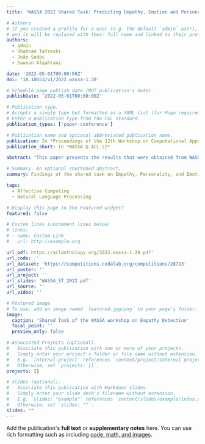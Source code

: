 ```yaml
---
title: 'WASSA 2022 Shared Task: Predicting Empathy, Emotion and Personality in Reaction to News Stories'

# Authors
# If you created a profile for a user (e.g. the default `admin` user), write the username (folder name) here
# and it will be replaced with their full name and linked to their profile.
authors:
  - admin
  - Shabnam Tafreshi
  - João Sedoc
  - Sawsan Alqahtani

date: '2022-05-01T00:00:00Z'
doi: '10.18653/v1/2022.wassa-1.20'

# Schedule page publish date (NOT publication's date).
publishDate: '2022-05-01T00:00:00Z'

# Publication type.
# Accepts a single type but formatted as a YAML list (for Hugo requirements).
# Enter a publication type from the CSL standard.
publication_types: ['paper-conference']

# Publication name and optional abbreviated publication name.
publication: In *Proceedings of the 12th Workshop on Computational Approaches to Subjectivity, Sentiment & Social Media Analysis*
publication_short: In *WASSA @ ACL 22*

abstract: "This paper presents the results that were obtained from WASSA 2022 shared task on predicting empathy, emotion, and personality in reaction to news stories. Participants were given access to a dataset comprising empathic reactions to news stories where harm is done to a person, group, or other. These reactions consist of essays and Batson’s empathic concern and personal distress scores. The dataset was further extended in WASSA 2021 shared task to include news articles, person-level demographic information (e.g. age, gender), personality information, and Ekman’s six basic emotions at essay level Participation was encouraged in four tracks: predicting empathy and distress scores, predicting emotion categories, predicting personality and predicting interpersonal reactivity. In total, 14 teams participated in the shared task. We summarize the methods and resources used by the participating teams."

# Summary. An optional shortened abstract.
summary: Findings of the shared task on Empathy, Personality, and Emotion Detection from the WASSA workshop @ ACL. 

tags:
  - Affective Computing
  - Natural Language Processing

# Display this page in the Featured widget?
featured: false

# Custom links (uncomment lines below)
# links:
# - name: Custom Link
#   url: http://example.org

url_pdf: https://aclanthology.org/2022.wassa-1.20.pdf'
url_code: ''
url_dataset: 'https://competitions.codalab.org/competitions/28713'
url_poster: ''
url_project: ''
url_slides: 'WASSA_ST_2022.pdf'
url_source: ''
url_video: ''

# Featured image
# To use, add an image named `featured.jpg/png` to your page's folder.
image:
  caption: 'Shared Task of the WASSA workshop on Empathy Detection'
  focal_point: ''
  preview_only: false

# Associated Projects (optional).
#   Associate this publication with one or more of your projects.
#   Simply enter your project's folder or file name without extension.
#   E.g. `internal-project` references `content/project/internal-project/index.md`.
#   Otherwise, set `projects: []`.
projects: []

# Slides (optional).
#   Associate this publication with Markdown slides.
#   Simply enter your slide deck's filename without extension.
#   E.g. `slides: "example"` references `content/slides/example/index.md`.
#   Otherwise, set `slides: ""`.
slides: ""
---
```


Add the publication's **full text** or **supplementary notes** here. You can use rich formatting such as including [code, math, and images](https://docs.hugoblox.com/content/writing-markdown-latex/).
